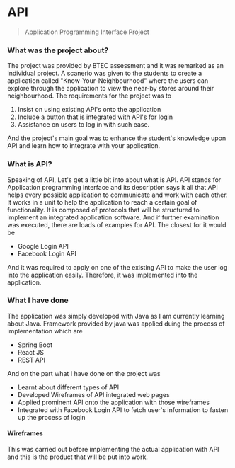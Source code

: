 # API
> Application Programming Interface Project
### What was the project about?
The project was provided by BTEC assessment and it was remarked as an individual project. A scanerio was given to the students to create a application called "Know-Your-Neighbourhood" where the users can explore through the application to view the near-by stores around their neighbourhood. The requirements for the project was to 

1. Insist on using existing API's onto the application
2. Include a button that is integrated with API's for login
3. Assistance on users to log in with such ease.

And the project's main goal was to enhance the student's knowledge upon API and learn how to integrate with your application.
### What is API?

Speaking of API, Let's get a little bit into about what is API. API stands for Application programming interface and its description says it all that API helps every possible application to communicate and work with each other. It works in a unit to help the application to reach a certain goal of functionality. It is composed of protocols that will be structured to implement an integrated application software. And if further examination was executed, there are loads of examples for API. The closest for it would be 
 
- Google Login API
- Facebook Login API

And it was required to apply on one of the existing API to make the user log into the application easily. Therefore, it was implemented into the application.

### What I have done

The application was simply developed  with Java as I am currently learning about Java. Framework provided by java was applied duing the process of implementation which are 
- Spring Boot
- React JS
- REST API

And on the part what I have done on the project was 
- Learnt about different types of API 
- Developed Wireframes of API integrated web pages
- Applied prominent API onto the application with those wireframes
- Integrated with Facebook Login API to fetch user's information to fasten up the process of login

#### Wireframes

This was carried out before implementing the actual application with API and this is the product that will be put into work.


